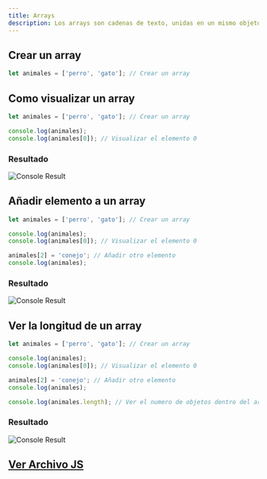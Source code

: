 ```yaml
---
title: Arrays
description: Los arrays son cadenas de texto, unidas en un mismo objeto.
---
```


## Crear un array

```js title="06-arrays.js (Crear array)"
let animales = ['perro', 'gato']; // Crear un array
```

## Como visualizar un array
```js {3, 4} title="06-arrays.js (Console Log)"
let animales = ['perro', 'gato']; // Crear un array

console.log(animales);
console.log(animales[0]); // Visualizar el elemento 0
```

### Resultado
![Console Result](/img/01-tipos-y-variables/06-arrays-1.png)

## Añadir elemento a un array
```js {6, 7} title="06-arrays.js (Console Log)"
let animales = ['perro', 'gato']; // Crear un array

console.log(animales);
console.log(animales[0]); // Visualizar el elemento 0

animales[2] = 'conejo'; // Añadir otro elemento
console.log(animales);
```

### Resultado
![Console Result](/img/01-tipos-y-variables/06-arrays-2.png)

## Ver la longitud de un array
```js {9} title="06-arrays.js (Console Log)"
let animales = ['perro', 'gato']; // Crear un array

console.log(animales);
console.log(animales[0]); // Visualizar el elemento 0

animales[2] = 'conejo'; // Añadir otro elemento
console.log(animales);

console.log(animales.length); // Ver el numero de objetos dentro del array
```

### Resultado
![Console Result](/img/01-tipos-y-variables/06-arrays-3.png)
## [Ver Archivo JS](/js/01-tipos-y-variables/06-arrays.js)